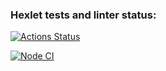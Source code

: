 ### Hexlet tests and linter status:
[![Actions Status](https://github.com/Yanoka2010/frontend-project-46/actions/workflows/hexlet-check.yml/badge.svg)](https://github.com/Yanoka2010/frontend-project-46/actions)

[![Node CI](https://github.com/Yanoka2010/frontend-project-46/actions/workflows/nodejs.yml/badge.svg)](https://github.com/Yanoka2010/frontend-project-46/actions/workflows/nodejs.yml)